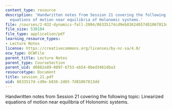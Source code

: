 ```yaml
---
content_type: resource
description: 'Handwritten notes from Session 21 covering the following topic: Linearized
  equations of motion near equilibria of Holonomic systems.'
file: /courses/2-032-dynamics-fall-2004/8633517dcd9eb8362d657d81067813dd_session_21.pdf
file_size: 530184
file_type: application/pdf
learning_resource_types:
- Lecture Notes
license: https://creativecommons.org/licenses/by-nc-sa/4.0/
ocw_type: OCWFile
parent_title: Lecture Notes
parent_type: CourseSection
parent_uid: d0882e89-0897-6753-eb54-8bed3461dba3
resourcetype: Document
title: session_21.pdf
uid: 8633517d-cd9e-b836-2d65-7d81067813dd
---
```

Handwritten notes from Session 21 covering the following topic: Linearized equations of motion near equilibria of Holonomic systems.